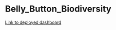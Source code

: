# Belly_Button_Biodiversity


[Link to deployed dashboard](https://titogithub123.github.io/Belly_Button_Biodiversity/)
